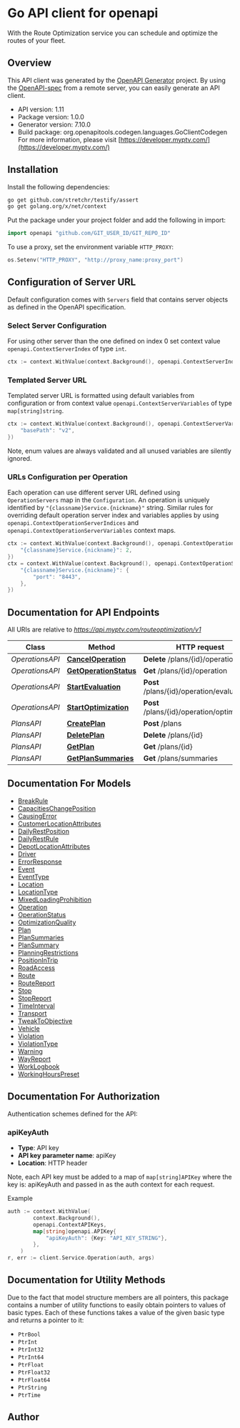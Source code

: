 # Go API client for openapi

With the Route Optimization service you can schedule and optimize the routes of your fleet.

## Overview
This API client was generated by the [OpenAPI Generator](https://openapi-generator.tech) project.  By using the [OpenAPI-spec](https://www.openapis.org/) from a remote server, you can easily generate an API client.

- API version: 1.11
- Package version: 1.0.0
- Generator version: 7.10.0
- Build package: org.openapitools.codegen.languages.GoClientCodegen
For more information, please visit [https://developer.myptv.com/](https://developer.myptv.com/)

## Installation

Install the following dependencies:

```sh
go get github.com/stretchr/testify/assert
go get golang.org/x/net/context
```

Put the package under your project folder and add the following in import:

```go
import openapi "github.com/GIT_USER_ID/GIT_REPO_ID"
```

To use a proxy, set the environment variable `HTTP_PROXY`:

```go
os.Setenv("HTTP_PROXY", "http://proxy_name:proxy_port")
```

## Configuration of Server URL

Default configuration comes with `Servers` field that contains server objects as defined in the OpenAPI specification.

### Select Server Configuration

For using other server than the one defined on index 0 set context value `openapi.ContextServerIndex` of type `int`.

```go
ctx := context.WithValue(context.Background(), openapi.ContextServerIndex, 1)
```

### Templated Server URL

Templated server URL is formatted using default variables from configuration or from context value `openapi.ContextServerVariables` of type `map[string]string`.

```go
ctx := context.WithValue(context.Background(), openapi.ContextServerVariables, map[string]string{
	"basePath": "v2",
})
```

Note, enum values are always validated and all unused variables are silently ignored.

### URLs Configuration per Operation

Each operation can use different server URL defined using `OperationServers` map in the `Configuration`.
An operation is uniquely identified by `"{classname}Service.{nickname}"` string.
Similar rules for overriding default operation server index and variables applies by using `openapi.ContextOperationServerIndices` and `openapi.ContextOperationServerVariables` context maps.

```go
ctx := context.WithValue(context.Background(), openapi.ContextOperationServerIndices, map[string]int{
	"{classname}Service.{nickname}": 2,
})
ctx = context.WithValue(context.Background(), openapi.ContextOperationServerVariables, map[string]map[string]string{
	"{classname}Service.{nickname}": {
		"port": "8443",
	},
})
```

## Documentation for API Endpoints

All URIs are relative to *https://api.myptv.com/routeoptimization/v1*

Class | Method | HTTP request | Description
------------ | ------------- | ------------- | -------------
*OperationsAPI* | [**CancelOperation**](docs/OperationsAPI.md#canceloperation) | **Delete** /plans/{id}/operation | 
*OperationsAPI* | [**GetOperationStatus**](docs/OperationsAPI.md#getoperationstatus) | **Get** /plans/{id}/operation | 
*OperationsAPI* | [**StartEvaluation**](docs/OperationsAPI.md#startevaluation) | **Post** /plans/{id}/operation/evaluation | 
*OperationsAPI* | [**StartOptimization**](docs/OperationsAPI.md#startoptimization) | **Post** /plans/{id}/operation/optimization | 
*PlansAPI* | [**CreatePlan**](docs/PlansAPI.md#createplan) | **Post** /plans | 
*PlansAPI* | [**DeletePlan**](docs/PlansAPI.md#deleteplan) | **Delete** /plans/{id} | 
*PlansAPI* | [**GetPlan**](docs/PlansAPI.md#getplan) | **Get** /plans/{id} | 
*PlansAPI* | [**GetPlanSummaries**](docs/PlansAPI.md#getplansummaries) | **Get** /plans/summaries | 


## Documentation For Models

 - [BreakRule](docs/BreakRule.md)
 - [CapacitiesChangePosition](docs/CapacitiesChangePosition.md)
 - [CausingError](docs/CausingError.md)
 - [CustomerLocationAttributes](docs/CustomerLocationAttributes.md)
 - [DailyRestPosition](docs/DailyRestPosition.md)
 - [DailyRestRule](docs/DailyRestRule.md)
 - [DepotLocationAttributes](docs/DepotLocationAttributes.md)
 - [Driver](docs/Driver.md)
 - [ErrorResponse](docs/ErrorResponse.md)
 - [Event](docs/Event.md)
 - [EventType](docs/EventType.md)
 - [Location](docs/Location.md)
 - [LocationType](docs/LocationType.md)
 - [MixedLoadingProhibition](docs/MixedLoadingProhibition.md)
 - [Operation](docs/Operation.md)
 - [OperationStatus](docs/OperationStatus.md)
 - [OptimizationQuality](docs/OptimizationQuality.md)
 - [Plan](docs/Plan.md)
 - [PlanSummaries](docs/PlanSummaries.md)
 - [PlanSummary](docs/PlanSummary.md)
 - [PlanningRestrictions](docs/PlanningRestrictions.md)
 - [PositionInTrip](docs/PositionInTrip.md)
 - [RoadAccess](docs/RoadAccess.md)
 - [Route](docs/Route.md)
 - [RouteReport](docs/RouteReport.md)
 - [Stop](docs/Stop.md)
 - [StopReport](docs/StopReport.md)
 - [TimeInterval](docs/TimeInterval.md)
 - [Transport](docs/Transport.md)
 - [TweakToObjective](docs/TweakToObjective.md)
 - [Vehicle](docs/Vehicle.md)
 - [Violation](docs/Violation.md)
 - [ViolationType](docs/ViolationType.md)
 - [Warning](docs/Warning.md)
 - [WayReport](docs/WayReport.md)
 - [WorkLogbook](docs/WorkLogbook.md)
 - [WorkingHoursPreset](docs/WorkingHoursPreset.md)


## Documentation For Authorization


Authentication schemes defined for the API:
### apiKeyAuth

- **Type**: API key
- **API key parameter name**: apiKey
- **Location**: HTTP header

Note, each API key must be added to a map of `map[string]APIKey` where the key is: apiKeyAuth and passed in as the auth context for each request.

Example

```go
auth := context.WithValue(
		context.Background(),
		openapi.ContextAPIKeys,
		map[string]openapi.APIKey{
			"apiKeyAuth": {Key: "API_KEY_STRING"},
		},
	)
r, err := client.Service.Operation(auth, args)
```


## Documentation for Utility Methods

Due to the fact that model structure members are all pointers, this package contains
a number of utility functions to easily obtain pointers to values of basic types.
Each of these functions takes a value of the given basic type and returns a pointer to it:

* `PtrBool`
* `PtrInt`
* `PtrInt32`
* `PtrInt64`
* `PtrFloat`
* `PtrFloat32`
* `PtrFloat64`
* `PtrString`
* `PtrTime`

## Author



